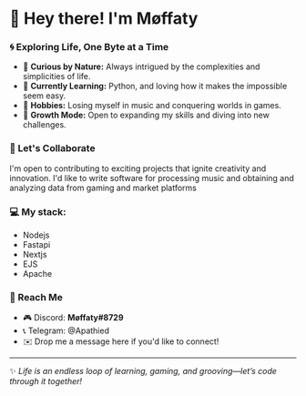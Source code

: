 # 👋 Hey there! I'm **Møffaty**  

### 🌀 Exploring Life, One Byte at a Time  

- 🌟 **Curious by Nature:** Always intrigued by the complexities and simplicities of life.  
- 🐍 **Currently Learning:** Python, and loving how it makes the impossible seem easy.  
- 🎵 **Hobbies:** Losing myself in music and conquering worlds in games.  
- 🌱 **Growth Mode:** Open to expanding my skills and diving into new challenges.  

### 🤝 Let's Collaborate  
I'm open to contributing to exciting projects that ignite creativity and innovation. I'd like to write software for processing music and obtaining and analyzing data from gaming and market platforms

### 💻 My stack:
- Nodejs
- Fastapi
- Nextjs
- EJS
- Apache

### 💬 Reach Me  
- 🎮 Discord: **Møffaty#8729**
- 📞 Telegram: @Apathied
- ✉️ Drop me a message here if you'd like to connect!  

---

✨ *Life is an endless loop of learning, gaming, and grooving—let’s code through it together!*  

<!---
moffaty/moffaty is a ✨ special ✨ repository because its `README.md` (this file) appears on your GitHub profile.
You can click the Preview link to take a look at your changes.
--->
